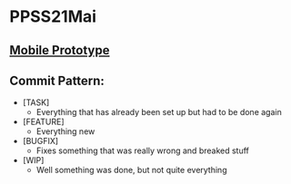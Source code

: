# PPSS21Mai

## [Mobile Prototype](https://www.figma.com/proto/0X6qAEbIXbhXPiSl1BfNGV/Praxisprojekt?page-id=101%3A3057&node-id=101%3A3243&viewport=1163%2C-250%2C0.4865090250968933&scaling=scale-down)

## Commit Pattern:
* [TASK]
  * Everything that has already been set up but had to be done again
* [FEATURE]
  * Everything new
* [BUGFIX]
  * Fixes something that was really wrong and breaked stuff
* [WIP]
  * Well something was done, but not quite everything
